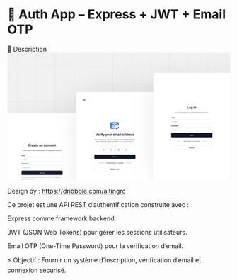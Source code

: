 # **🔐 Auth App – Express + JWT + Email OTP**

📌 Description
![original.jpg](original.jpg)

Design by : https://dribbble.com/altingrc


Ce projet est une API REST d’authentification construite avec :

Express comme framework backend.

JWT (JSON Web Tokens) pour gérer les sessions utilisateurs.

Email OTP (One-Time Password) pour la vérification d’email.

⚡ Objectif : Fournir un système d’inscription, vérification d’email et connexion sécurisé.


